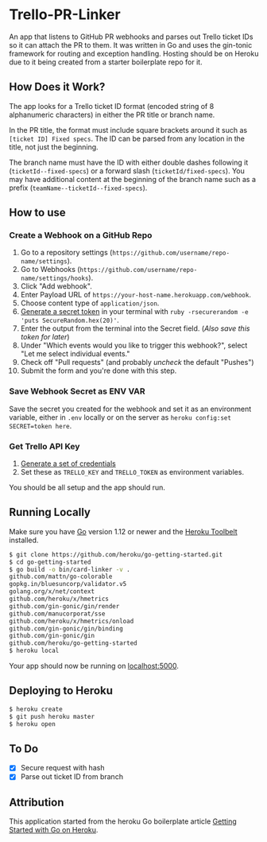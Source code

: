 # Trello-PR-Linker

An app that listens to GitHub PR webhooks and parses out Trello ticket IDs so it can attach the PR to them. It was written in Go and uses the gin-tonic framework for routing and exception handling. Hosting should be on Heroku due to it being created from a starter boilerplate repo for it.

## How Does it Work?

The app looks for a Trello ticket ID format (encoded string of 8 alphanumeric characters) in either the PR title or branch name.

In the PR title, the format must include square brackets around it such as `[ticket ID] Fixed specs`. The ID can be parsed from any location in the title, not just the beginning.

The branch name must have the ID with either double dashes following it (`ticketId--fixed-specs`) or a forward slash (`ticketId/fixed-specs`). You may have additional content at the beginning of the branch name such as a prefix (`teamName--ticketId--fixed-specs`).

## How to use

### Create a Webhook on a GitHub Repo
1. Go to a repository settings (`https://github.com/username/repo-name/settings`).
2. Go to Webhooks (`https://github.com/username/repo-name/settings/hooks`).
3. Click "Add webhook".
4. Enter Payload URL of `https://your-host-name.herokuapp.com/webhook`.
5. Choose content type of `application/json`.
6. [Generate a secret token](https://developer.github.com/webhooks/securing/) in your terminal with `ruby -rsecurerandom -e 'puts SecureRandom.hex(20)'`.
7. Enter the output from the terminal into the Secret field. (*Also save this token for later*)
8. Under "Which events would you like to trigger this webhook?", select "Let me select individual events."
9. Check off "Pull requests" (and probably _uncheck_ the default "Pushes")
10. Submit the form and you're done with this step.

### Save Webhook Secret as ENV VAR
Save the secret you created for the webhook and set it as an environment variable, either in `.env` locally or on the server as `heroku config:set SECRET=token here`.

### Get Trello API Key
1. [Generate a set of credentials](https://trello.com/app-key)
2. Set these as `TRELLO_KEY` and `TRELLO_TOKEN` as environment variables.

You should be all setup and the app should run.

## Running Locally

Make sure you have [Go](http://golang.org/doc/install) version 1.12 or newer and the [Heroku Toolbelt](https://toolbelt.heroku.com/) installed.

```sh
$ git clone https://github.com/heroku/go-getting-started.git
$ cd go-getting-started
$ go build -o bin/card-linker -v .
github.com/mattn/go-colorable
gopkg.in/bluesuncorp/validator.v5
golang.org/x/net/context
github.com/heroku/x/hmetrics
github.com/gin-gonic/gin/render
github.com/manucorporat/sse
github.com/heroku/x/hmetrics/onload
github.com/gin-gonic/gin/binding
github.com/gin-gonic/gin
github.com/heroku/go-getting-started
$ heroku local
```

Your app should now be running on [localhost:5000](http://localhost:5000/).

## Deploying to Heroku

```sh
$ heroku create
$ git push heroku master
$ heroku open
```


## To Do

- [x] Secure request with hash
- [x] Parse out ticket ID from branch

## Attribution

This application started from the heroku Go boilerplate article [Getting Started with Go on Heroku](https://devcenter.heroku.com/articles/getting-started-with-go).
